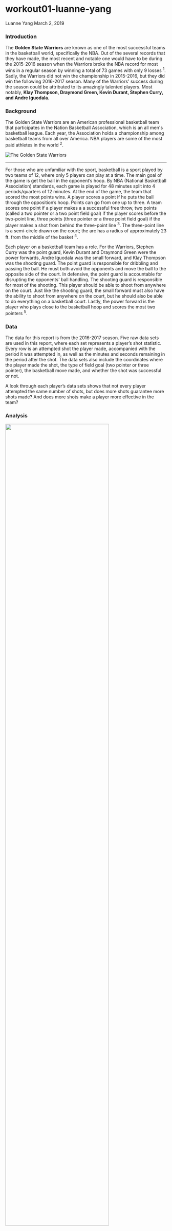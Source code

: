 workout01-luanne-yang
================
Luanne Yang
March 2, 2019

### Introduction

The **Golden State Warriors** are known as one of the most successful teams in the basketball world, specifically the NBA. Out of the several records that they have made, the most recent and notable one would have to be during the 2015-2016 season when the Warriors broke the NBA record for most wins in a regular season by winning a total of 73 games with only 9 losses <sup>1</sup>. Sadly, the Warriors did not win the championship in 2015-2016, but they did win the following 2016-2017 season. Many of the Warriors' success during the season could be attributed to its amazingly talented players. Most notably, **Klay Thompson, Draymond Green, Kevin Durant, Stephen Curry, and Andre Iguodala**.

### Background

The Golden State Warriors are an American professional basketball team that participates in the Nation Basketball Association, which is an all men's basketball league. Each year, the Association holds a championship among basketball teams from all over America. NBA players are some of the most paid athletes in the world <sup>2</sup>.

![The Golden State Warriors](../images/Golden-State-Warriors-Tickets.jpg)

------------------------------------------------------------------------

For those who are unfamiliar with the sport, basketball is a sport played by two teams of 12, where only 5 players can play at a time. The main goal of the game is get the ball in the opponent’s hoop. By NBA (National Basketball Association) standards, each game is played for 48 minutes split into 4 periods/quarters of 12 minutes. At the end of the game, the team that scored the most points wins. A player scores a point if he puts the ball through the opposition’s hoop. Points can go from one up to three. A team scores one point if a player makes a a successful free throw, two points (called a two pointer or a two point field goal) if the player scores before the two-point line, three points (three pointer or a three point field goal) if the player makes a shot from behind the three-point line <sup>3</sup>. The three-point line is a semi-circle drawn on the court; the arc has a radius of approximately 23 ft. from the middle of the basket <sup>4</sup>.

Each player on a basketball team has a role. For the Warriors, Stephen Curry was the point guard, Kevin Durant and Draymond Green were the power forwards, Andre Iguodala was the small forward, and Klay Thompson was the shooting guard. The point guard is responsible for dribbling and passing the ball. He must both avoid the opponents and move the ball to the opposite side of the court. In defensive, the point guard is accountable for disrupting the opponents' ball handling. The shooting guard is responsible for most of the shooting. This player should be able to shoot from anywhere on the court. Just like the shooting guard, the small forward must also have the ability to shoot from anywhere on the court, but he should also be able to do everything on a basketball court. Lastly, the power forward is the player who plays close to the basketball hoop and scores the most two pointers <sup>5</sup>.

### Data

The data for this report is from the 2016-2017 season. Five raw data sets are used in this report, where each set represents a player’s shot statistic. Every row is an attempted shot the player made, accompanied with the period it was attempted in, as well as the minutes and seconds remaining in the period after the shot. The data sets also include the coordinates where the player made the shot, the type of field goal (two pointer or three pointer), the basketball move made, and whether the shot was successful or not.

A look through each player’s data sets shows that not every player attempted the same number of shots, but does more shots guarantee more shots made? And does more shots make a player more effective in the team?

### Analysis

<img src="../images/gsw-shot-charts.png" width="80%" />

Above is an image of all five players' shots charts. Each dot on the chart represents where a player attempted a shot. A successful shot is colors blue and a failed shot is colored red.

From the shot charts, all the players made a wide variety of shots. Out of all five players, Stephen Curry and Klay Thompson shot the most, which is reasonable given their positions. As the point guard, Curry’s role was to advance the ball pass the opposing defense and across the court, where he would have the perfect opportunity for a scoring a point. Klay Thompson's role as the shooting guard meant that he would be doing most of the shooting on the team. As power forwards, both Draymond Green and Kevin Durant did a fair amount of shooting from inside the three-pointer line. However, many of Draymond’s shots tend to be at the three pointer line or very close to the hoop while Kevin Durant shoots at a more variety of distances. While both are power forwards, their play styles are quiet different. The player with the least number of shots is Andre Iguodala, but the shot chart does support the assumption that Iguodala, as the small forward, is able to shoot from any distance.

At this point, it is easy to conclude that Curry, Thompson, and Durant were the better shooters. If they are shooting most of the times, then that means their teammates know that they have a higher chance at making the shot. There can be many reasons for this. One is that their positions allowed them to get more shots than others. Another may be that they are just more skilled in shooting. However, a closer look at the numbers gives a different perspective.

The table below displays the overall (including two point field goals and three point field goals) effective shooting percentage of all five players. It includes he total number of shots made by each player (labeled "TotalShots"), the number of shots made (labeled "ShotsMade"), and a percentage of shots made out of the total shots (labeled "PercentMade"). \#\#\#\# Effective Shooting % by Players

| Name           |  TotalShots|  ShotsMade|  PercentMade|
|:---------------|-----------:|----------:|------------:|
| Kevin Durant   |         915|        495|     54.09836|
| Andre Iguodala |         371|        192|     51.75202|
| Klay Thompson  |        1220|        575|     47.13115|
| Stephen Curry  |        1250|        584|     46.72000|
| Draymond Green |         578|        245|     42.38754|

Out of a total of 1250 shots, Curry made approximately 46.72% of the shots. Klay Thompson was not far behind Curry. During the season, he made a total of 1220 shots with a 47.13% success rate. Green made 578 shots with an accuracy of 42.39% and Durant made 915 shots with an accuracy of 54.10%. Second only to Durant, Iguodala scored 51.75% of the his shots. Even though Curry and Thompson appeared to have contributed the most to the team, in reality, neither of them had a shot percentage over 50%. While Iguodala, who did not shoot as often during the season, had a higher accuracy than both Curry and Thompson.

The table below displays the two point field goal effective shooting percentage of all five players. It includes the same labels as the overall effective shooting table. \#\#\#\# 2PT Effective Shooting % by Players

| Name           |  TotalShots|  ShotsMade|  PercentMade|
|:---------------|-----------:|----------:|------------:|
| Andre Iguodala |         210|        134|     63.80952|
| Kevin Durant   |         643|        390|     60.65319|
| Stephen Curry  |         563|        304|     53.99645|
| Klay Thompson  |         640|        329|     51.40625|
| Draymond Green |         346|        171|     49.42197|

Looking the data for 2 pointers, Durant and Thompson attempted the most shots. Durant threw a total of 643 shots, making 60.65% of the shots. Thompson made 51.40% of his total 640 shots. Iguodala had the least amount of 2 pointers, but the highest shot percentage of 63.81% out of 210 shots. Curry and Thompson were in the middle, both with over 50% shot accuracy. Green had the lowest shot percentage of 49.42%.

The table below displays the three point field goal effective shooting percentage of all five players. Once again, it includes the same labels as the overall effective shooting table.

#### 3PT Effective Shooting % by Players

| Name           |  TotalShots|  ShotsMade|  PercentMade|
|:---------------|-----------:|----------:|------------:|
| Klay Thompson  |         580|        246|     42.41379|
| Stephen Curry  |         687|        280|     40.75691|
| Kevin Durant   |         272|        105|     38.60294|
| Andre Iguodala |         161|         58|     36.02484|
| Draymond Green |         232|         74|     31.89655|

The data for 3 pointers shows that Curry have the most attempted shots, followed closely by Thompson. On top of having the most total shots, both players also had the highest shot percentages. Thompson with a percent of 42.41% out of 580 total shots and Curry with a percent of 40.76% out of 687 total shots. Iguodala had the lowest total number of shots, but Green, once again, had the lowest shot percentage of 31.89%.

### Conclusion

In conclusion, while some players had more attempted shots than others, more shots do not lead to more shots made. Andre Iguodala is an ideal example of this. He had the least number of shots but had a higher shot made percentage than players such as Stephen Curry, who had the highest number of shots and shots made. Another example is Draymond Green, who threw more shots than Iguodala, but had the lowest overall accuracy among all the five players. However, this does not mean Draymond Green played any less of a role in his teams success during the 2016-2017 season. What he lacks in offense or scoring points, Green makes up for it by preventing the opponents from scoring. Green was in fact given the Defensive Player of the Year Award at the NBA Awards <sup>2</sup>.

Basketball may seem like an offensive sport, but there is more to it than just scoring points. Each player has a role in a basketball team. With Green as defense, Curry and Thompson as three point shooters, and Durant and Iguodala as two point shooters, it is no wonder the Warriors is one of the most successful basketball team in NBA history.

### Reference

1.  <https://en.wikipedia.org/wiki/2015%E2%80%9316_Golden_State_Warriors_season>
2.  <https://en.wikipedia.org/wiki/National_Basketball_Association#Championships>
3.  <http://www.rulesofsport.com/sports/basketball.html>
4.  <http://www.nba.com/analysis/rules_1.html?nav=ArticleList>
5.  <https://www.basketballforcoaches.com/basketball-positions/>
